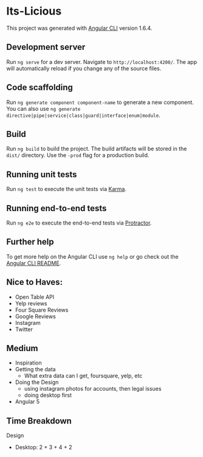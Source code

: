 # Its-Licious

This project was generated with [Angular CLI](https://github.com/angular/angular-cli) version 1.6.4.

## Development server

Run `ng serve` for a dev server. Navigate to `http://localhost:4200/`. The app will automatically reload if you change any of the source files.

## Code scaffolding

Run `ng generate component component-name` to generate a new component. You can also use `ng generate directive|pipe|service|class|guard|interface|enum|module`.

## Build

Run `ng build` to build the project. The build artifacts will be stored in the `dist/` directory. Use the `-prod` flag for a production build.

## Running unit tests

Run `ng test` to execute the unit tests via [Karma](https://karma-runner.github.io).

## Running end-to-end tests

Run `ng e2e` to execute the end-to-end tests via [Protractor](http://www.protractortest.org/).

## Further help

To get more help on the Angular CLI use `ng help` or go check out the [Angular CLI README](https://github.com/angular/angular-cli/blob/master/README.md).



## Nice to Haves:

* Open Table API
* Yelp reviews
* Four Square Reviews
* Google Reviews
* Instagram
* Twitter



## Medium

* Inspiration
* Getting the data
  * What extra data can I get, foursquare, yelp, etc
* Doing the Design
  * using instagram photos for accounts, then legal issues
  * doing desktop first
* Angular 5



## Time Breakdown
Design
  - Desktop: 2 + 3 + 4 + 2
